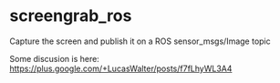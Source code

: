 screengrab_ros
==============

Capture the screen and publish it on a ROS sensor_msgs/Image topic

Some discusion is here: https://plus.google.com/+LucasWalter/posts/f7fLhyWL3A4

